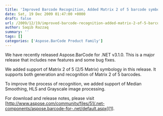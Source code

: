 ```yaml
---
title: 'Improved Barcode Recognition, Added Matrix 2 of 5 barcode symbology, HLS and Grayscale image processing'
date: Sat, 19 Dec 2009 01:47:00 +0000
draft: false
url: /2009/12/19/improved-barcode-recognition-added-matrix-2-of-5-barcode-symbology-hls-and-grayscale-image-processing/
author: Saqib Razzaq
summary: ''
tags: []
categories: ['Aspose.BarCode Product Family']
---
```


We have recently released Aspose.BarCode for .NET v3.1.0. This is a major release that includes new features and some bug fixes.  
  
We added support of Matrix 2 of 5 (2/5 Matrix) symbology in this release. It supports both generation and recognition of Matrix 2 of 5 barcodes.  
  
To improve the process of recognition, we added support of Median Smoothing, HLS and Grayscale image processing.  
  
For download and release notes, please visit [http://www.aspose.com/community/files/51/.net-components/aspose.barcode-for-.net/default.aspx][1].




[1]: http://www.aspose.com/community/files/51/.net-components/aspose.barcode-for-.net/default.aspx




